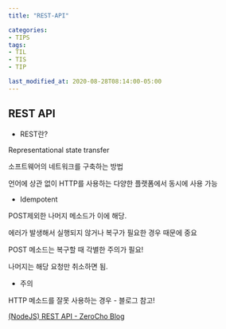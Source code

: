 ```yaml
---
title: "REST-API"

categories:
- TIPS
tags:
- TIL
- TIS
- TIP

last_modified_at: 2020-08-28T08:14:00-05:00
---
```


## REST API

* REST란?

Representational state transfer

소프트웨어의 네트워크를 구축하는 방법

언어에 상관 없이 HTTP를 사용하는 다양한 플랫폼에서 동시에 사용 가능


* Idempotent

POST제외한 나머지 메소드가 이에 해당. 

에러가 발생해서 실행되지 않거나 복구가 필요한 경우 때문에 중요

POST 메소드는 복구할 때 각별한 주의가 필요!

나머지는 해당 요청만 취소하면 됨. 


* 주의

HTTP 메소드를 잘못 사용하는 경우 - 블로그 참고! 

[(NodeJS) REST API - ZeroCho Blog](https://www.zerocho.com/category/NodeJS/post/579b3fc4062e76a002648af6)
